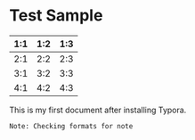 # Test Sample

| 1:1  | 1:2  | 1:3  |
| ---- | ---- | ---- |
| 2:1  | 2:2  | 2:3  |
| 3:1  | 3:2  | 3:3  |
| 4:1  | 4:2  | 4:3  |

This is my first document after installing Typora. 



```
Note: Checking formats for note
```

